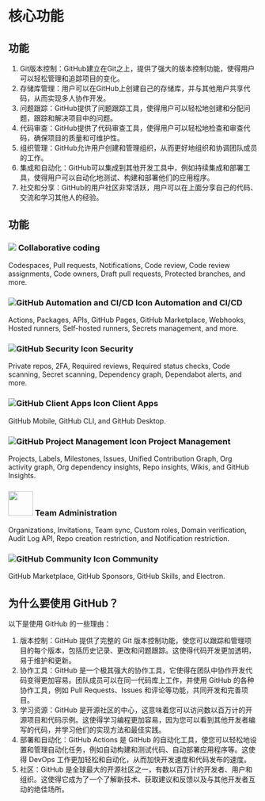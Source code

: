 # 核心功能

## 功能

1. Git版本控制：GitHub建立在Git之上，提供了强大的版本控制功能，使得用户可以轻松管理和追踪项目的变化。
2. 存储库管理：用户可以在GitHub上创建自己的存储库，并与其他用户共享代码，从而实现多人协作开发。
3. 问题跟踪：GitHub提供了问题跟踪工具，使得用户可以轻松地创建和分配问题，跟踪和解决项目中的问题。
4. 代码审查：GitHub提供了代码审查工具，使得用户可以轻松地检查和审查代码，确保项目的质量和可维护性。
5. 组织管理：GitHub允许用户创建和管理组织，从而更好地组织和协调团队成员的工作。
6. 集成和自动化：GitHub可以集成到其他开发工具中，例如持续集成和部署工具，使得用户可以自动化地测试、构建和部署他们的应用程序。
7. 社交和分享：GitHub的用户社区非常活跃，用户可以在上面分享自己的代码、交流和学习其他人的经验。

## 功能

### ![](https://muyids.oss-cn-beijing.aliyuncs.com/img/icon-apps.svg) **Collaborative coding**

Codespaces, Pull requests, Notifications, Code review, Code review assignments, Code owners, Draft pull requests, Protected branches, and more.

### ![GitHub Automation and CI/CD Icon](https://muyids.oss-cn-beijing.aliyuncs.com/img/icon-automation.svg) **Automation and CI/CD**

Actions, Packages, APIs, GitHub Pages, GitHub Marketplace, Webhooks, Hosted runners, Self-hosted runners, Secrets management, and more.

### ![GitHub Security Icon](https://muyids.oss-cn-beijing.aliyuncs.com/img/icon-security.svg) **Security**

Private repos, 2FA, Required reviews, Required status checks, Code scanning, Secret scanning, Dependency graph, Dependabot alerts, and more.

### ![GitHub Client Apps Icon](https://muyids.oss-cn-beijing.aliyuncs.com/img/icon-apps.svg) **Client Apps**

GitHub Mobile, GitHub CLI, and GitHub Desktop.

### ![GitHub Project Management Icon](https://muyids.oss-cn-beijing.aliyuncs.com/img/icon-project-management.svg) **Project Management**

Projects, Labels, Milestones, Issues, Unified Contribution Graph, Org activity graph, Org dependency insights, Repo insights, Wikis, and GitHub Insights.

### <img src="https://muyids.oss-cn-beijing.aliyuncs.com/img/icon-team-admin.png" width="50px"> **Team Administration**

Organizations, Invitations, Team sync, Custom roles, Domain verification, Audit Log API, Repo creation restriction, and Notification restriction.

### ![GitHub Community Icon](https://muyids.oss-cn-beijing.aliyuncs.com/img/icon-community.svg) **Community**

GitHub Marketplace, GitHub Sponsors, GitHub Skills, and Electron.

## 为什么要使用 GitHub？

以下是使用 GitHub 的一些理由：

1. 版本控制：GitHub 提供了完整的 Git 版本控制功能，使您可以跟踪和管理项目的每个版本，包括历史记录、更改和问题跟踪。这使得代码开发更加透明，易于维护和更新。
2. 协作工具：GitHub 是一个极其强大的协作工具，它使得在团队中协作开发代码变得更加容易。团队成员可以在同一代码库上工作，并使用 GitHub 的各种协作工具，例如 Pull Requests、Issues 和评论等功能，共同开发和完善项目。
3. 学习资源：GitHub 是开源社区的中心，这意味着您可以访问数以百万计的开源项目和代码示例。这使得学习编程更加容易，因为您可以看到其他开发者编写的代码，并学习他们的实现方法和最佳实践。
4. 部署和自动化：GitHub Actions 是 GitHub 的自动化工具，使您可以轻松地设置和管理自动化任务，例如自动构建和测试代码、自动部署应用程序等。这使得 DevOps 工作更加轻松和自动化，从而加快开发速度和代码发布的速度。
5. 社区：GitHub 是全球最大的开源社区之一，有数以百万计的开发者、用户和组织。这使得它成为了一个了解新技术、获取建议和反馈以及与其他开发者互动的绝佳场所。

